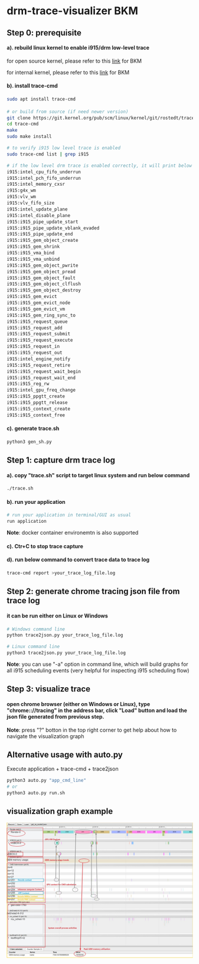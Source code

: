 # drm-trace-visualizer BKM

## **Step 0: prerequisite** 

#### a). rebuild linux kernel to enable i915/drm low-level trace

for open source kernel, please refer to this [link](./kernel.md) for BKM

for internal kernel, please refer to this [link](./kernel-internal.md) for BKM

#### b). install trace-cmd

```bash
sudo apt install trace-cmd

# or build from source (if need newer version)
git clone https://git.kernel.org/pub/scm/linux/kernel/git/rostedt/trace-cmd.git
cd trace-cmd
make
sudo make install
```

```bash
# to verify i915 low level trace is enabled 
sudo trace-cmd list | grep i915
```

```bash
# if the low level drm trace is enabled correctly, it will print below event list
i915:intel_cpu_fifo_underrun
i915:intel_pch_fifo_underrun
i915:intel_memory_cxsr
i915:g4x_wm
i915:vlv_wm
i915:vlv_fifo_size
i915:intel_update_plane
i915:intel_disable_plane
i915:i915_pipe_update_start
i915:i915_pipe_update_vblank_evaded
i915:i915_pipe_update_end
i915:i915_gem_object_create
i915:i915_gem_shrink
i915:i915_vma_bind
i915:i915_vma_unbind
i915:i915_gem_object_pwrite
i915:i915_gem_object_pread
i915:i915_gem_object_fault
i915:i915_gem_object_clflush
i915:i915_gem_object_destroy
i915:i915_gem_evict
i915:i915_gem_evict_node
i915:i915_gem_evict_vm
i915:i915_gem_ring_sync_to
i915:i915_request_queue
i915:i915_request_add
i915:i915_request_submit
i915:i915_request_execute
i915:i915_request_in
i915:i915_request_out
i915:intel_engine_notify
i915:i915_request_retire
i915:i915_request_wait_begin
i915:i915_request_wait_end
i915:i915_reg_rw
i915:intel_gpu_freq_change
i915:i915_ppgtt_create
i915:i915_ppgtt_release
i915:i915_context_create
i915:i915_context_free
```

#### c). generate trace.sh

```bash
python3 gen_sh.py
```

## **Step 1: capture drm trace log**

#### a). copy "trace.sh" script to target linux system and run below command

```bash
./trace.sh
```

#### b). run your application
```bash
# run your application in terminal/GUI as usual
run application
```
**Note**: docker container environemtn is also supported

#### c). Ctr+C to stop trace capture

#### d). run below command to convert trace data to trace log
```bash
trace-cmd report >your_trace_log_file.log
```

## **Step 2: generate chrome tracing json file from trace log**

#### it can be run either on Linux or Windows

```bash
# Windows command line
python trace2json.py your_trace_log_file.log
```

```bash
# Linux command line
python3 trace2json.py your_trace_log_file.log
```

**Note**: you can use "-a" option in command line, which will build graphs for all i915 scheduling events (very helpful for inspecting i915 scheduling flow)

## **Step 3: visualize trace**

#### open chrome browser (either on Windows or Linux), type "chrome:://tracing" in the address bar, click "Load" button and load the json file generated from previous step.

**Note**: press "?" botton in the top right corner to get help about how to navigate the visualization graph

## Alternative usage with auto.py

Execute application + trace-cmd + trace2json

```bash
python3 auto.py "app_cmd_line"
# or
python3 auto.py run.sh
```

## **visualization graph example**

![graph](graph/GST_VA_xcode.jpg "GStreamer example")
